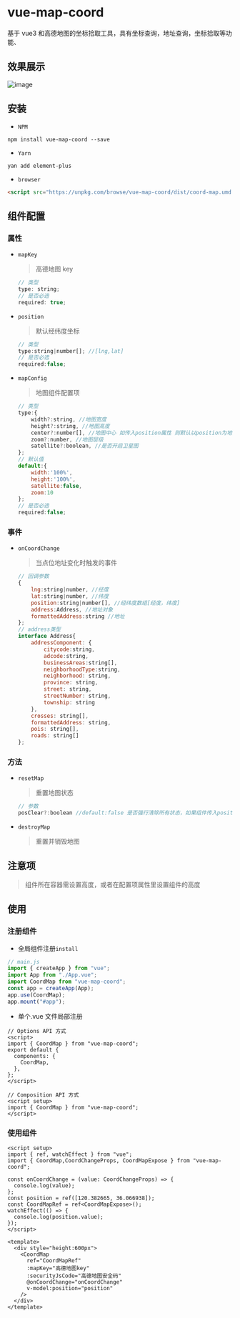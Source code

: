 # vue-map-coord

基于 vue3 和高德地图的坐标拾取工具，具有坐标查询，地址查询，坐标拾取等功能、

## 效果展示

![image](/example/images/example.gif)

## 安装

- `NPM`

```shell
npm install vue-map-coord --save
```

- `Yarn`

```shell
yan add element-plus
```

- `browser`

```html
<script src="https://unpkg.com/browse/vue-map-coord/dist/coord-map.umd.js"></script>
```

## 组件配置

### 属性

- `mapKey`

  > 高德地图 key

  ```js
  // 类型
  type: string;
  // 是否必选
  required: true;
  ```

- `position`

  > 默认经纬度坐标

  ```js
  // 类型
  type:string|number[]; //[lng,lat]
  // 是否必选
  required:false;
  ```

- `mapConfig`

  > 地图组件配置项

  ```js
  // 类型
  type:{
      width?:string, //地图宽度
      height?:string, //地图高度
      center?:number[], //地图中心 如传入position属性 则默认以position为地图中心坐标
      zoom?:number, //地图层级
      satellite?:boolean, //是否开启卫星图
  };
  // 默认值
  default:{
      width:'100%',
      height:'100%',
      satellite:false,
      zoom:10
  };
  // 是否必选
  required:false;
  ```

### 事件

- `onCoordChange`

  > 当点位地址变化时触发的事件

  ```js
  // 回调参数
  {
      lng:string|number, //经度
      lat:string|number, //纬度
      position:string|number[], //经纬度数组[经度，纬度]
      address:Address, //地址对象
      formattedAddress:string //地址
  };
  // address类型
  interface Address{
      addressComponent: {
          citycode:string,
          adcode:string,
          businessAreas:string[],
          neighborhoodType:string,
          neighborhood: string,
          province: string,
          street: string,
          streetNumber: string,
          township: string
      },
      crosses: string[],
      formattedAddress: string,
      pois: string[],
      roads: string[]
  };
  ```

### 方法

- `resetMap`

  > 重置地图状态

  ```js
  // 参数
  posClear?:boolean //default:false 是否强行清除所有状态，如果组件传入position属性，默认不重置点位及地址数据
  ```

- `destroyMap`

  > 重置并销毁地图

## 注意项

> 组件所在容器需设置高度，或者在配置项属性里设置组件的高度

## 使用

### 注册组件

- 全局组件注册`install`

```js
// main.js
import { createApp } from "vue";
import App from "./App.vue";
import CoordMap from "vue-map-coord";
const app = createApp(App);
app.use(CoordMap);
app.mount("#app");
```

- 单个.vue 文件局部注册

```vue
// Options API 方式
<script>
import { CoordMap } from "vue-map-coord";
export default {
  components: {
    CoordMap,
  },
};
</script>
```

```vue
// Composition API 方式
<script setup>
import { CoordMap } from "vue-map-coord";
</script>
```

### 使用组件

```vue
<script setup>
import { ref, watchEffect } from "vue";
import { CoordMap,CoordChangeProps, CoordMapExpose } from "vue-map-coord";

const onCoordChange = (value: CoordChangeProps) => {
  console.log(value);
};
const position = ref([120.382665, 36.066938]);
const CoordMapRef = ref<CoordMapExpose>();
watchEffect(() => {
  console.log(position.value);
});
</script>

<template>
  <div style="height:600px">
    <CoordMap
      ref="CoordMapRef"
      :mapKey="高德地图key"
      :securityJsCode="高德地图安全码"
      @onCoordChange="onCoordChange"
      v-model:position="position"
    />
  </div>
</template>
```
